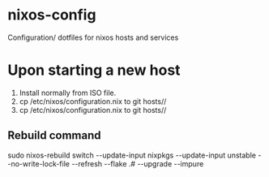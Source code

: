 # nixos-config
Configuration/ dotfiles for nixos hosts and services

# Upon starting a new host

1. Install normally from ISO file.
2. cp /etc/nixos/configuration.nix to git hosts/<hostname>/
3. cp /etc/nixos/configuration.nix to git hosts/<hostname>/

## Rebuild command
sudo nixos-rebuild switch --update-input nixpkgs --update-input unstable --no-write-lock-file --refresh --flake .#<insert hostname> --upgrade --impure

